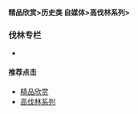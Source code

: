 #### 精品欣赏>历史类 自媒体>高伐林系列>
### 伐林专栏


- []()


#### 推荐点击
- [精品欣赏](https://summer200.github.io/content/main)
- [高伐林系列](https://summer200.github.io/content/GaoFalin/GaoFalin)
